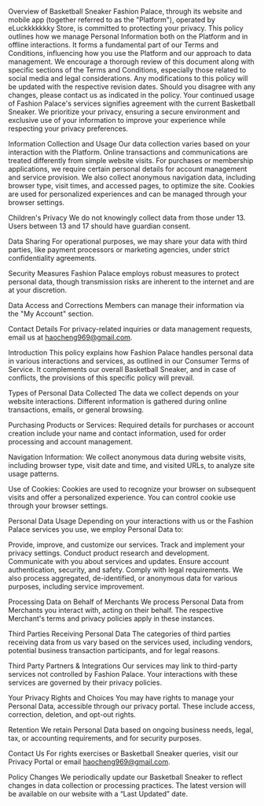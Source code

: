 Overview of Basketball Sneaker
Fashion Palace, through its website and mobile app (together referred to as the "Platform"), operated by eLuckkkkkkky Store, is committed to protecting your privacy. This policy outlines how we manage Personal Information both on the Platform and in offline interactions. It forms a fundamental part of our Terms and Conditions, influencing how you use the Platform and our approach to data management. We encourage a thorough review of this document along with specific sections of the Terms and Conditions, especially those related to social media and legal considerations. Any modifications to this policy will be updated with the respective revision dates. Should you disagree with any changes, please contact us as indicated in the policy. Your continued usage of Fashion Palace's services signifies agreement with the current Basketball Sneaker. We prioritize your privacy, ensuring a secure environment and exclusive use of your information to improve your experience while respecting your privacy preferences.

Information Collection and Usage
Our data collection varies based on your interaction with the Platform. Online transactions and communications are treated differently from simple website visits. For purchases or membership applications, we require certain personal details for account management and service provision. We also collect anonymous navigation data, including browser type, visit times, and accessed pages, to optimize the site. Cookies are used for personalized experiences and can be managed through your browser settings.

Children's Privacy
We do not knowingly collect data from those under 13. Users between 13 and 17 should have guardian consent.

Data Sharing
For operational purposes, we may share your data with third parties, like payment processors or marketing agencies, under strict confidentiality agreements.

Security Measures
Fashion Palace employs robust measures to protect personal data, though transmission risks are inherent to the internet and are at your discretion.

Data Access and Corrections
Members can manage their information via the "My Account" section.

Contact Details
For privacy-related inquiries or data management requests, email us at haocheng969@gmail.com.

Introduction
This policy explains how Fashion Palace handles personal data in various interactions and services, as outlined in our Consumer Terms of Service. It complements our overall Basketball Sneaker, and in case of conflicts, the provisions of this specific policy will prevail.

Types of Personal Data Collected
The data we collect depends on your website interactions. Different information is gathered during online transactions, emails, or general browsing.

Purchasing Products or Services:
Required details for purchases or account creation include your name and contact information, used for order processing and account management.

Navigation Information:
We collect anonymous data during website visits, including browser type, visit date and time, and visited URLs, to analyze site usage patterns.

Use of Cookies:
Cookies are used to recognize your browser on subsequent visits and offer a personalized experience. You can control cookie use through your browser settings.

Personal Data Usage
Depending on your interactions with us or the Fashion Palace services you use, we employ Personal Data to:

Provide, improve, and customize our services.
Track and implement your privacy settings.
Conduct product research and development.
Communicate with you about services and updates.
Ensure account authentication, security, and safety.
Comply with legal requirements.
We also process aggregated, de-identified, or anonymous data for various purposes, including service improvement.

Processing Data on Behalf of Merchants
We process Personal Data from Merchants you interact with, acting on their behalf. The respective Merchant's terms and privacy policies apply in these instances.

Third Parties Receiving Personal Data
The categories of third parties receiving data from us vary based on the services used, including vendors, potential business transaction participants, and for legal reasons.

Third Party Partners & Integrations
Our services may link to third-party services not controlled by Fashion Palace. Your interactions with these services are governed by their privacy policies.

Your Privacy Rights and Choices
You may have rights to manage your Personal Data, accessible through our privacy portal. These include access, correction, deletion, and opt-out rights.

Retention
We retain Personal Data based on ongoing business needs, legal, tax, or accounting requirements, and for security purposes.

Contact Us
For rights exercises or Basketball Sneaker queries, visit our Privacy Portal or email haocheng969@gmail.com.

Policy Changes
We periodically update our Basketball Sneaker to reflect changes in data collection or processing practices. The latest version will be available on our website with a “Last Updated” date.
